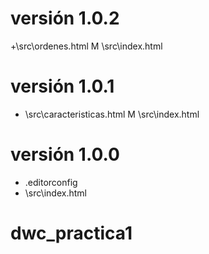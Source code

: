 # versión 1.0.2

+\src\ordenes.html
M \src\index.html

# versión 1.0.1

+ \src\caracteristicas.html
M \src\index.html

# versión 1.0.0
+ .editorconfig
+ \src\index.html

# dwc_practica1